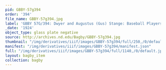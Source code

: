 ```yaml
---
pid: GBBY-57g394
order: '394'
file_name: GBBY-57g394.jpg
label: 'GBBY 57G/394: Dwyer and Augustus (Gus) Stange: Baseball Players - 1924'
_date: '1924'
object_type: glass plate negative
source: http://archives.nd.edu/Bagby/GBBY-57g394.jpg
thumbnail: "/img/derivatives/iiif/images/GBBY-57g394/full/250,/0/default.jpg"
manifest: "/img/derivatives/iiif/images/GBBY-57g394/manifest.json"
full: "/img/derivatives/iiif/images/GBBY-57g394/full/1140,/0/default.jpg"
layout: bagby_item
collection: bagby
---
```

